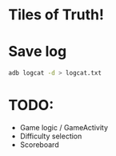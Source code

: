 # Tiles of Truth!


# Save log
```bash
adb logcat -d > logcat.txt
```

# TODO:

 - Game logic / GameActivity
 - Difficulty selection
 - Scoreboard

